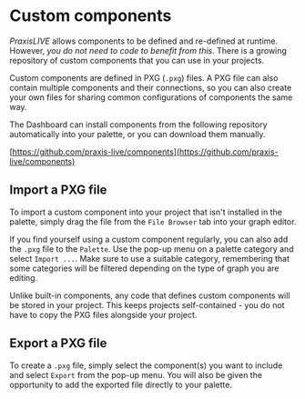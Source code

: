 # Custom components

_PraxisLIVE_ allows components to be defined and re-defined at runtime. However,
_you do not need to code to benefit from this_. There is a growing
repository of custom components that you can use in your projects.

Custom components are defined in PXG (`.pxg`) files. A PXG file can also contain multiple
components and their connections, so you can also create your own files for sharing common 
configurations of components the same way.

The Dashboard can install components from the following repository automatically
into your palette, or you can download them manually.

[https://github.com/praxis-live/components](https://github.com/praxis-live/components)

## Import a PXG file

To import a custom component into your project that isn't installed in the palette,
simply drag the file from the `File Browser` tab into your graph editor.

If you find yourself using a custom component regularly, you can also add the `.pxg`
file to the `Palette`. Use the pop-up menu on a palette category and select `Import ...`.
Make sure to use a suitable category, remembering that some categories will be filtered
depending on the type of graph you are editing.

Unlike built-in components, any code that defines custom components will be stored
in your project. This keeps projects self-contained - you do not have to copy the
PXG files alongside your project.

## Export a PXG file

To create a `.pxg` file, simply select the component(s) you want to include and
select `Export` from the pop-up menu. You will also be given the opportunity to add
the exported file directly to your palette.
